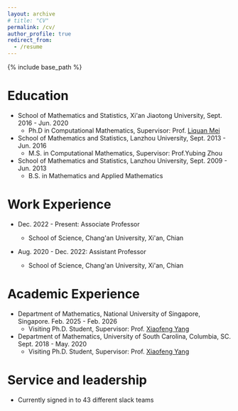 ```yaml
---
layout: archive
# title: "CV"
permalink: /cv/
author_profile: true
redirect_from:
  - /resume
---
```


{% include base_path %}

Education
======
* School of Mathematics and Statistics, Xi'an Jiaotong University, Sept. 2016 - Jun. 2020
  * Ph.D in Computational Mathematics, Supervisor: Prof. [Liquan Mei](http://gr.xjtu.edu.cn/web/lqmei)
* School of Mathematics and Statistics, Lanzhou University, Sept. 2013 - Jun. 2016
  * M.S. in Computational Mathematics, Supervisor: Prof.Yubing Zhou
* School of Mathematics and Statistics, Lanzhou University, Sept. 2009 - Jun. 2013
  * B.S. in Mathematics and Applied Mathematics

Work Experience
======
* Dec. 2022 - Present: Associate Professor
  * School of Science, Chang'an University, Xi'an, Chian

* Aug. 2020 - Dec. 2022: Assistant Professor
  * School of Science, Chang'an University, Xi'an, Chian

Academic Experience
======
- Department of Mathematics, National University of Singapore, Singapore.   Feb. 2025  - Feb. 2026
  - Visiting Ph.D. Student, Supervisor: Prof. [Xiaofeng Yang](https://people.math.sc.edu/xfyang/index.html)
- Department of Mathematics, University of South Carolina, Columbia, SC.   Sept. 2018  - May. 2020
  - Visiting Ph.D. Student, Supervisor: Prof. [Xiaofeng Yang](https://people.math.sc.edu/xfyang/index.html)

  
<!-- Skills
======
* Skill 1
* Skill 2
  * Sub-skill 2.1
  * Sub-skill 2.2
  * Sub-skill 2.3
* Skill 3

Publications
======
  <ul>{% for post in site.publications reversed %}
    {% include archive-single-cv.html %}
  {% endfor %}</ul>
  
Talks
======
  <ul>{% for post in site.talks reversed %}
    {% include archive-single-talk-cv.html  %}
  {% endfor %}</ul>
  
Teaching
======
  <ul>{% for post in site.teaching reversed %}
    {% include archive-single-cv.html %}
  {% endfor %}</ul> -->
  
Service and leadership
======
* Currently signed in to 43 different slack teams
